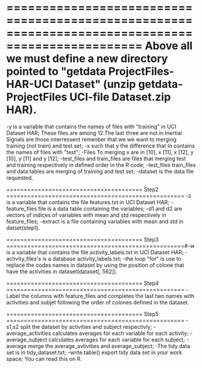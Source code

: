 =================================================================================================
Above all we must define a new directory pointed to "getdata ProjectFiles-HAR-UCI Dataset" (unzip getdata-ProjectFiles UCI-file Dataset.zip HAR).
=================================================================================================
-y is a variable that contains the names of files with "training" in UCI Dataset HAR; 
These files are among 12.The last three are not in Inertial Signals are those interressent remenber that we we want to merging training (not train) and test set; 
-x such that y the difference that In contains the names of files with "test"; 
-Files To merging x are in [10], x [11], x [12], y [10], y [11] and y [12]; 
-test_files and train_files are files that merging test and training respectively in defined order in the R code; 
-test_files train_files and data tables are merging of training and test set; 
-dataset is the data file requested.

======================================= Step2 ===================================================
-z is a variable that contains the file features.txt in UCI Dataset HAR;
-feature_files file is a data table containing the variables; 
-d1 and d2 are vectors of indices of variables with mean and std respectively in feature_files; 
-extract is a file containing variables with mean and std in datset(step1).

======================================= Step3 ===================================================#-w is a variable that contains the file activity_labels.txt in UCI Dataset HAR;
-activity_files's is a database activity_labels.txt; 
-the loop "for" is use to replace the codes names in dataset by using the position of colone that have the activities in dataset(dataset[, 562]).

======================================= Step4 ===================================================
-Label the columns with feature_files and completes the last two names with activities and subjet 
following the order of colones defined in the dataset.

======================================= Step5 ===================================================
-s1,s2 split the dataset by activities and subject respectivly;
-average_activities calculates averages for each variable for each activity;
-average_subject calculates averages for each variable for each subject;
-average merge the average_avtivities and average_subject;
-The tidy data set is in tidy_dataset.txt;
-write.table() export tidy data set in your work space;
You can read this on R. 
